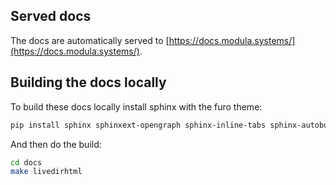 ## Served docs

The docs are automatically served to [https://docs.modula.systems/](https://docs.modula.systems/).

## Building the docs locally

To build these docs locally install sphinx with the furo theme:
```bash
pip install sphinx sphinxext-opengraph sphinx-inline-tabs sphinx-autobuild sphinx-copybutton sphinxcontrib-youtube sphinx-design furo matplotlib
```
And then do the build:
```bash
cd docs
make livedirhtml
```
